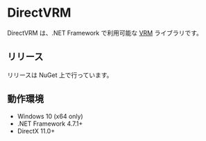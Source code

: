 # DirectVRM

DirectVRM は、.NET Framework で利用可能な [VRM](https://vrm.dev/) ライブラリです。

## リリース

リリースは NuGet 上で行っています。

## 動作環境

+ Windows 10 (x64 only)
+ .NET Framework 4.7.1+
+ DirectX 11.0+

